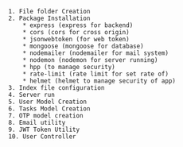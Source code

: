     1. File folder Creation
    2. Package Installation 
        * express (express for backend)
        * cors (cors for cross origin)
        * jsonwebtoken (for web token)
        * mongoose (mongoose for database)
        * nodemailer (nodemailer for mail system)
        * nodemon (nodemon for server running)
        * hpp (to manage security)
        * rate-limit (rate limit for set rate of)
        * helmet (helmet to manage security of app)
    3. Index file configuration
    4. Server run
    5. User Model Creation
    6. Tasks Model Creation
    7. OTP model creation
    8. Email utility
    9. JWT Token Utility
    10. User Controller
